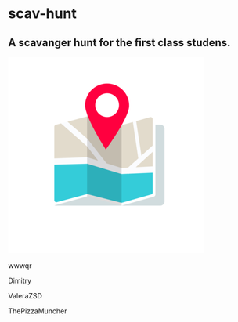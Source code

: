 # scav-hunt
<h2>A scavanger hunt for the first class studens.</h2>
<img src="assets/img/1234.png">
<p>wwwqr</p>
<p>Dimitry</p>
<p>ValeraZSD</p>
<p>ThePizzaMuncher</p>
